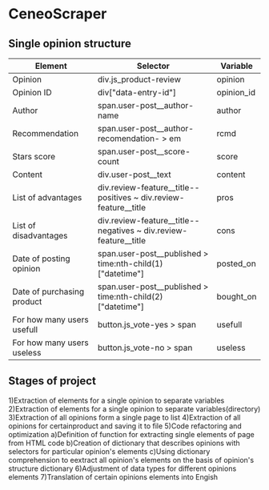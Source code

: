 # CeneoScraper

## Single  opinion structure

|Element|Selector|Variable|
|---|---|---|
|Opinion|div.js_product-review|opinion|
|Opinion ID|div\["data-entry-id"\]|opinion_id|
|Author|span.user-post__author-name|author|
|Recommendation|span.user-post__author-recomendation- > em| rcmd |
|Stars score|span.user-post__score-count|score|
|Content|div.user-post__text|content|
|List of advantages|div.review-feature__title--positives ~ div.review-feature__title|pros|
|List of disadvantages|div.review-feature__title--negatives ~ div.review-feature__title|cons|
|Date of posting opinion|span.user-post__published > time:nth-child(1)\["datetime"\]|posted_on|
|Date of purchasing product|span.user-post__published > time:nth-child(2)\["datetime"\] |bought_on|
|For how many users usefull|button.js_vote-yes > span|usefull|
|For how many users useless|button.js_vote-no > span|useless|

## Stages of project

1)Extraction of elements for a single opinion to separate variables
2)Extraction of elements for a single opinion to separate variables(directory)
3)Extraction of all opinions form a single page to list
4)Extraction of all opinions for certainproduct and saving it to file
5)Code refactoring and optimization
    a)Definition of function for extracting single elements of page from HTML code
    b)Creation of dictionary that describes opinions with selectors for particular opinion's elements
    c)Using dictionary comprehension to eextract all opinion's elements on the basis of opinion's structure dictionary
6)Adjustment of data types for different opinions elements
7)Translation of certain opinions elements into Engish
